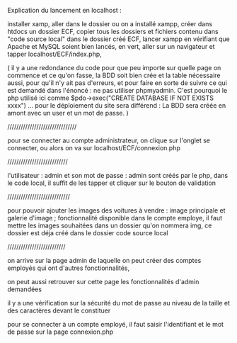 Explication du lancement en localhost :

installer xamp,
aller dans le dossier ou on a installé xampp,
créer dans htdocs un dossier ECF,
copier tous les dossiers et fichiers contenu dans "code source local" dans le dossier créé ECF,
lancer xampp en vérifiant que Apache et MySQL soient bien lancés, en vert,
aller sur un navigateur et tapper localhost/ECF/index.php,

(
il y a une redondance du code pour que peu importe sur quelle page on commence et ce qu'on fasse, la BDD soit bien crée et la table nécessaire aussi, pour qu'il n'y ait pas d'erreurs,
et pour faire en sorte de suivre ce qui est demandé dans l'énoncé : ne pas utiliser phpmyadmin.
C'est pourquoi le php utilisé ici comme $pdo->exec("CREATE DATABASE IF NOT EXISTS xxxx") ... pour le déploiement du site sera différend : La BDD sera créée en amont avec un user et un mot de passe.
)

///////////////////////////////


pour se connecter au compte administrateur, on clique sur l'onglet se connecter, ou alors on va sur localhost/ECF/connexion.php


///////////////////////////


l'utilisateur :  admin   et son mot de passe  :  admin      sont créés par le php, dans le code local, il suffit de les tapper et cliquer sur le bouton de validation


////////////////////////////

pour pouvoir ajouter les images des voitures à vendre : image principale et galerie d'image ; fonctionnalité disponible dans le compte employe, il faut mettre les images souhaitées dans un dossier qu'on nommera img, ce dossier est déja créé dans le dossier code source local

//////////////////////////


on arrive sur la page admin de laquelle on peut créer des comptes employés qui ont d'autres fonctionnalités,

on peut aussi retrouver sur cette page les fonctionnalités d'admin demandées

il y a une vérification sur la sécurité du mot de passe au niveau de la taille et des caractères devant le constituer

pour se connecter à un compte employé, il faut saisir l'identifiant et le mot de passe sur la page connexion.php




